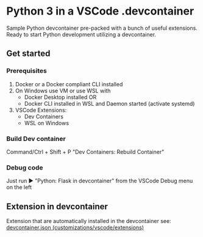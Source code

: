 # Python 3 in a VSCode .devcontainer

Sample Python devcontainer pre-packed with a bunch of useful extensions.
Ready to start Python development utilizing a devcontainer.

## Get started

### Prerequisites

1. Docker or a Docker compliant CLI installed
2. On Windows use VM or use WSL with
    - Docker Desktop installed OR
    - Docker CLI installed in WSL and Daemon started (activate systemd)
3. VSCode Extensions:
    - Dev Containers
    - WSL on Windows

### Build Dev container

Command/Ctrl + Shift + P
    "Dev Containers: Rebuild Container"

### Debug code

Just run ▶️ "Python: Flask in devcontainer" from the VSCode Debug menu on the left

## Extension in devcontainer

Extension that are automatically installed in the devcontainer see:
[devcontainer.json (customizations/vscode/extensions)](.devcontainer/devcontainer.json)
